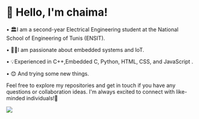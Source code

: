
# 👋 Hello, I'm chaima!

•	🏛️I am a second-year Electrical Engineering student at the National School of Engineering of Tunis (ENSIT). 

•	👩‍💻I am passionate about embedded systems and IoT.

•	💡Experienced in C++,Embedded C, Python, HTML, CSS, and JavaScript .

•	😊 And trying some new things.

Feel free to explore my repositories and get in touch if you have any questions or collaboration ideas. I'm always excited to connect with like-minded individuals!🤗

<img src="https://t.bkit.co/w_668d3a4842c95.gif" />
